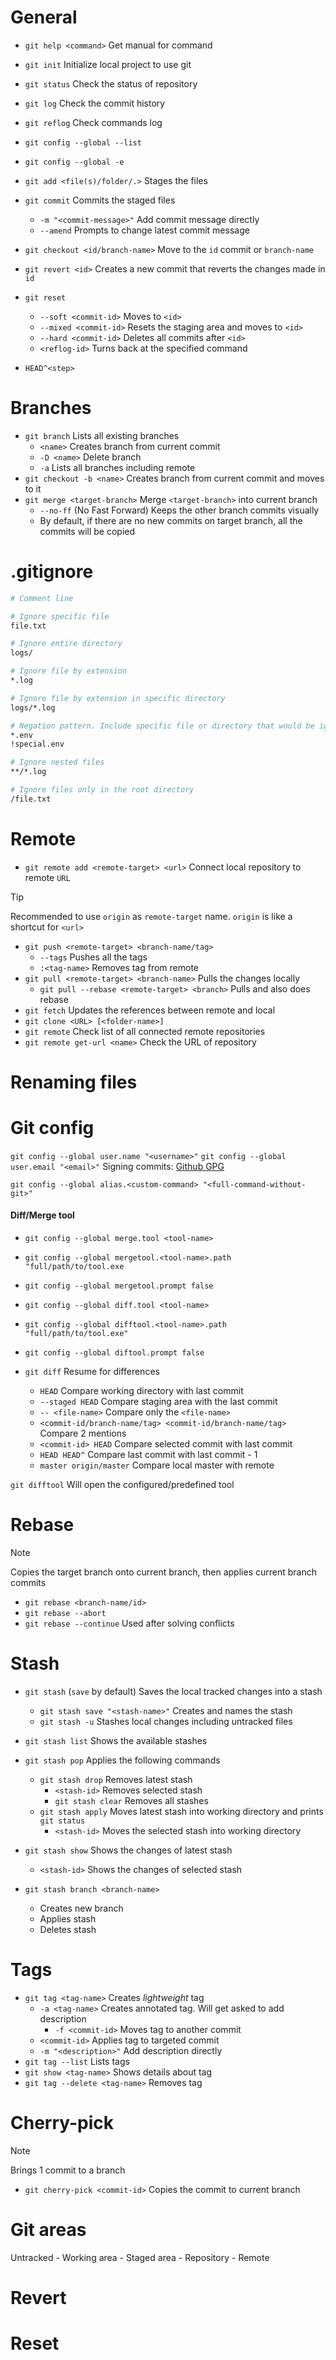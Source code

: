 
# General
+ `git help <command>` Get manual for command
+ `git init` Initialize local project to use git
+ `git status` Check the status of repository
+ `git log` Check the commit history
+ `git reflog` Check commands log

+ `git config --global --list`
+ `git config --global -e`


+ `git add <file(s)/folder/.>` Stages the files
+ `git commit` Commits the staged files
	+ `-m "<commit-message>"` Add commit message directly
	+  `--amend` Prompts to change latest commit message
+ `git checkout <id/branch-name>` Move to the `id` commit or `branch-name`
+ `git revert <id>` Creates a new commit that reverts the changes made in `id`
+ `git reset` 
	+ `--soft <commit-id>` Moves to `<id>`
	+ `--mixed <commit-id>` Resets the staging area and moves to `<id>`
	+ `--hard <commit-id>` Deletes all commits after `<id>`
	+ `<reflog-id>` Turns back at the specified command

+ `HEAD^<step>`
# Branches

+ `git branch` Lists all existing branches
	+ `<name>` Creates branch from current commit
	+ `-D <name>` Delete branch
	+ `-a` Lists all branches including remote
+ `git checkout -b <name>` Creates branch from current commit and moves to it
+ `git merge <target-branch>` Merge `<target-branch>` into current branch
	+ `--no-ff` (No Fast Forward) Keeps the other branch commits visually
	+ By default, if there are no new commits on target branch, all the commits will be copied
# .gitignore

```sh
# Comment line

# Ignore specific file
file.txt

# Ignore entire directory
logs/

# Ignore file by extension
*.log

# Ignore file by extension in specific directory
logs/*.log

# Negation pattern. Include specific file or directory that would be ignored
*.env
!special.env

# Ignore nested files
**/*.log

# Ignore files only in the root directory
/file.txt
```

# Remote

+ `git remote add <remote-target> <url>` Connect local repository to remote `URL`

> [!TIP]
> Recommended to use `origin` as `remote-target` name.
> `origin` is like a shortcut for `<url>`

+ `git push <remote-target> <branch-name/tag>`
	+ `--tags` Pushes all the tags
	+ `:<tag-name>` Removes tag from remote
+ `git pull <remote-target> <branch-name>` Pulls the changes locally
	+ `git pull --rebase <remote-target> <branch>` Pulls and also does rebase
+ `git fetch` Updates the references between remote and local
+ `git clone <URL> [<folder-name>]`
+ `git remote` Check list of all connected remote repositories
+ `git remote get-url <name>` Check the URL of repository


# Renaming files


# Git config

`git config --global user.name "<username>"`
`git config --global user.email "<email>"`
Signing commits: [Github GPG](https://docs.github.com/en/authentication/managing-commit-signature-verification/telling-git-about-your-signing-key)


`git config --global alias.<custom-command> "<full-command-without-git>"`

#### Diff/Merge tool
+ `git config --global merge.tool <tool-name>`
+ `git config --global mergetool.<tool-name>.path "full/path/to/tool.exe`
+ `git config --global mergetool.prompt false`

+ `git config --global diff.tool <tool-name>`
+ `git config --global difftool.<tool-name>.path "full/path/to/tool.exe"`
+ `git config --global diftool.prompt false`

+ `git diff` Resume for differences
	+ `HEAD` Compare working directory with last commit
	+ `--staged HEAD` Compare staging area with the last commit
	+ `-- <file-name>` Compare only the `<file-name>`
	+ `<commit-id/branch-name/tag> <commit-id/branch-name/tag>` Compare 2 mentions
	+ `<commit-id> HEAD` Compare selected commit with last commit
	+ `HEAD HEAD^` Compare last commit with last commit - 1
	+ `master origin/master` Compare local master with remote
	
`git difftool` Will open the configured/predefined tool






# Rebase

> [!NOTE]
> Copies the target branch onto current branch, then applies current branch commits


+ `git rebase <branch-name/id>`
+ `git rebase --abort`
+ `git rebase --continue` Used after solving conflicts

# Stash

+ `git stash` (`save` by default) Saves the local tracked changes into a stash
	+ `git stash save "<stash-name>"` Creates and names the stash
	+ `git stash -u` Stashes local changes including untracked files
	
+ `git stash list` Shows the available stashes
+ `git stash pop` Applies the following commands
	+ `git stash drop` Removes latest stash
		+ `<stash-id>` Removes selected stash
		+ `git stash clear` Removes all stashes
	+ `git stash apply` Moves latest stash into working directory and prints `git status`
		+ `<stash-id>` Moves the selected stash into working directory

+ `git stash show` Shows the changes of latest stash
	+ `<stash-id>` Shows the changes of selected stash

+ `git stash branch <branch-name>`
	+ Creates new branch
	+ Applies stash
	+ Deletes stash


# Tags

+ `git tag <tag-name>` Creates *lightweight* tag
	+ `-a <tag-name>` Creates annotated tag. Will get asked to add description
		+ `-f <commit-id>` Moves tag to another commit
	+ `<commit-id>` Applies tag to targeted commit
	+ `-m "<description>"` Add description directly
+ `git tag --list` Lists tags
+ `git show <tag-name>` Shows details about tag
+ `git tag --delete <tag-name>` Removes tag

# Cherry-pick

> [!NOTE]
> Brings 1 commit to a branch

+ `git cherry-pick <commit-id>` Copies the commit to current branch
# Git areas

Untracked - Working area - Staged area - Repository - Remote


# Revert

# Reset